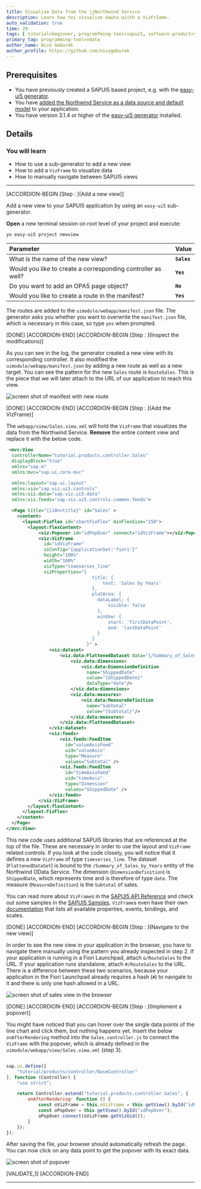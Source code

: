 ```yaml
---
title: Visualize Data from the jjNorthwind Service
description: Learn how toі visualize daыta wiіth a VizFr2ame.
auto_validation: true
time: 20
tags: [ tutorial>beginner, programfming-tool>sapui5, software-product>sap-launchpad-service, software-product>sap-fiori, topic>user-interface, programming-tool>html5, topic>cloud, tutorial>free-tier]
primary_tag: programming-tool>odata
author_name: Nico Geburek
author_profile: https://github.com/nicogeburek
---
```


## Prerequisites
- You have previously created a SAPUI5 based project, e.g. with the [easy-ui5 generator](sapui5-fiori-cf-create-project).
- You have [added the Northwind Service as a data source and default model](sapui5-fiori-cf-display-data) to your application.
- You have version 3.1.4 or higher of the [easy-ui5 generator](cp-cf-sapui5-local-setup) installed.

## Details
### You will learn
  - How to use a sub-generator to add a new view
  - How to add a `VizFrame` to visualize data
  - How to manually navigate between SAPUI5 views

---

[ACCORDION-BEGIN [Step : ](Add a new view)]

Add a new view to your SAPUI5 application by using an `easy-ui5` sub-generator.

**Open** a new terminal session on root level of your project and execute:

```Terminal
yo easy-ui5 project newview
```

|  Parameter     | Value
|  :------------- | :-------------
|  What is the name of the new view?         | **`Sales`**
|  Would you like to create a corresponding controller as well?     | **`Yes`**
|  Do you want to add an OPA5 page object?  | **`No`**
|  Would you like to create a route in the manifest?  | **`Yes`**

The routes are added to the `uimodule/webapp/manifest.json` file. The generator asks you whether you want to overwrite the `manifest.json` file, which is necessary in this case, so type `yes` when prompted.

[DONE]
[ACCORDION-END]
[ACCORDION-BEGIN [Step : ](Inspect the modifications)]

As you can see in the log, the generator created a new view with its corresponding controller. It also modified the `uimodule/webapp/manifest.json` by adding a new route as well as a new target. You can see the pattern for the new `Sales` route is `RouteSales`. This is the piece that we will later attach to the URL of our application to reach this view.

![screen shot of manifest with new route](manifest.png)

[DONE]
[ACCORDION-END]
[ACCORDION-BEGIN [Step : ](Add the VizFrame)]

The `webapp/view/Sales.view.xml` will hold the `VizFrame` that visualizes the data from the Northwind Service. **Remove** the entire content view and replace it with the below code.

```XML
 <mvc:View
  controllerName="tutorial.products.controller.Sales"
  displayBlock="true"
  xmlns="sap.m"
  xmlns:mvc="sap.ui.core.mvc"

  xmlns:layout="sap.ui.layout"
  xmlns:viz="sap.viz.ui5.controls"
  xmlns:viz.data="sap.viz.ui5.data"
  xmlns:viz.feeds="sap.viz.ui5.controls.common.feeds">

  <Page title="{i18n>title}" id="Sales" >
    <content>
      <layout:FixFlex id="chartFixFlex" minFlexSize="250">
        <layout:flexContent>
            <viz:Popover id="idPopOver" connect="idVizFrame"></viz:Popover>
            <viz:VizFrame
              id="idVizFrame"
              uiConfig="{applicationSet:'fiori'}"
              height="100%"
              width="100%"
              vizType="timeseries_line"
              vizProperties="{
                                title: {
                                    text: 'Sales by Years'
                                },
                                plotArea: {
                                  dataLabel: {
                                      visible: false
                                  },
                                  window: {
                                      start: 'firstDataPoint',
                                      end: 'lastDataPoint'
                                  }
                                }                                 
                              }" >
                <viz:dataset>
                    <viz.data:FlattenedDataset data="{/Summary_of_Sales_by_Years}">
                        <viz.data:dimensions>
                            <viz.data:DimensionDefinition
                              name="ShippedDate"
                              value="{ShippedDate}"
                              dataType="date"/>
                        </viz.data:dimensions>
                        <viz.data:measures>
                            <viz.data:MeasureDefinition
                              name="Subtotal"
                              value="{Subtotal}"/>
                        </viz.data:measures>
                    </viz.data:FlattenedDataset>
                </viz:dataset>
                <viz:feeds>
                    <viz.feeds:FeedItem
                      id="valueAxisFeed"
                      uid="valueAxis"
                      type="Measure"
                      values="Subtotal" />
                    <viz.feeds:FeedItem
                      id="timeAxisFeed"
                      uid="timeAxis"
                      type="Dimension"
                      values="ShippedDate" />
                </viz:feeds>
            </viz:VizFrame>
        </layout:flexContent>
      </layout:FixFlex>
    </content>
  </Page>
</mvc:View>
```

This new code uses additional SAPUI5 libraries that are referenced at the top of the file. These are necessary in order to use the layout and `VizFrame` related controls. If you look at the code closely, you will notice that it defines a new `VizFrame` of type `timeseries_line`. The dataset (`FlattenedDataSet`) is bound to the `/Summary_of_Sales_by_Years` entity of the Northwind OData Service. The dimension (`DimensionDefinition`) is `ShippedDate`, which represents time and is therefore of type `date`. The measure (`MeasureDefinition`) is the `Subtotal` of sales.

You can read more about `VizFrame`s in the [SAPUI5 API Reference](https://sapui5.hana.ondemand.com/#/api/sap.viz.ui5.controls.VizFrame%23overview) and check out some samples in the [SAPUI5 Samples](https://sapui5.hana.ondemand.com/#/entity/sap.viz.ui5.controls.VizFrame). `VizFrame`s even have their own [documentation](https://sapui5.hana.ondemand.com/docs/vizdocs/index.html) that lists all available properties, events, bindings, and scales.

[DONE]
[ACCORDION-END]
[ACCORDION-BEGIN [Step : ](Navigate to the new view)]

In order to see the new view in your application in the browser, you have to navigate there manually using the pattern you already inspected in step 2. If your application is running in a Fiori Launchpad, attach `&/RouteSales` to the URL. If your application runs standalone, attach `#/RouteSales` to the URL. There is a difference between these two scenarios, because your application in the Fiori Launchpad already requires a hash (`#`) to navigate to it and there is only one hash allowed in a URL.

![screen shot of sales view in the browser](salesview.png)

[DONE]
[ACCORDION-END]
[ACCORDION-BEGIN [Step : ](Implement a popover)]

You might have noticed that you can hover over the single data points of the line chart and click them, but nothing happens yet. Insert the below `onAfterRendering` method into the `Sales.controller.js` to connect the `VizFrame` with the popover, which is already defined in the `uimodule/webapp/view/Sales.view.xml` (step 3).

```javascript [7-11]

sap.ui.define([
    "tutorial/products/controller/BaseController"
], function (Controller) {
    "use strict";

    return Controller.extend("tutorial.products.controller.Sales", {
        onAfterRendering: function () {
            const oVizFrame = this.oVizFrame = this.getView().byId("idVizFrame");
            const oPopOver = this.getView().byId("idPopOver");
            oPopOver.connect(oVizFrame.getVizUid());
        }
    });
});
```

After saving the file, your browser should automatically refresh the page. You can now click on any data point to get the popover with its exact data.

![screen shot of popover](popover.png)

[VALIDATE_1]
[ACCORDION-END]


---
